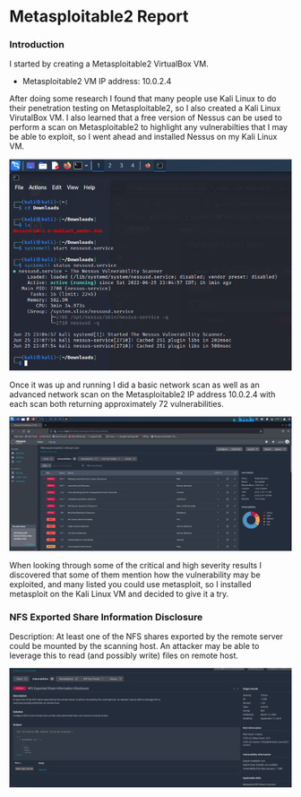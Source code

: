 # Metasploitable2 Report

### Introduction

I started by creating a Metasploitable2 VirtualBox VM.
- Metasploitable2 VM IP address: 10.0.2.4

After doing some research I found that many people use Kali Linux to do their penetration testing on Metasploitable2, so I also created a Kali Linux VirutalBox VM. 
I also learned that a free version of Nessus can be used to perform a scan on Metasploitable2 to highlight any vulnerabilties that I may be able to exploit, so I went 
ahead and installed Nessus on my Kali Linux VM.

![image of install](images/1.PNG)  

Once it was up and running I did a basic network scan as well as an advanced network scan on the Metasploitable2 IP address 10.0.2.4 with each scan both returning approximately 72 vulnerabilities.

![image of scan](images/2.PNG)

When looking through some of the critical and high severity results I discovered that some of them mention how the vulnerability may be exploited, and many listed you could use metasploit, so I installed metasploit on the Kali Linux VM and decided to give it a try.

### NFS Exported Share Information Disclosure

Description: At least one of the NFS shares exported by the remote server could be mounted by the scanning host. An attacker may be able to leverage this to read (and possibly write) files on remote host.

![image of v1](images/3.PNG)
